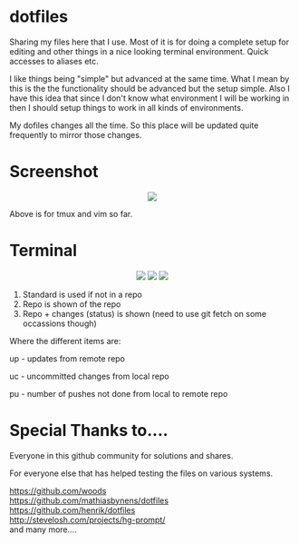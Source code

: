 dotfiles
========

Sharing my files here that I use. Most of it is for doing a complete setup for editing and other things
in a nice looking terminal environment. Quick accesses to aliases etc.

I like things being "simple" but advanced at the same time. What I mean by this is the the functionality
should be advanced but the setup simple. Also I have this idea that since I don't know what environment
I will be working in then I should setup things to work in all kinds of environments.

My dofiles changes all the time. So this place will be updated quite frequently to mirror those
changes.

Screenshot
==========
<div style="text-align: center;">
<img src="https://somnium.romer.se/images/tmuxandvim.png">
</div>

Above is for tmux and vim so far.

Terminal
========

<div style="text-align: center;">
<img src="https://somnium.romer.se/images/terminal2.png">

<img src="https://somnium.romer.se/images/terminal3.png">

<img src="https://somnium.romer.se/images/terminal.png">
</div>

1. Standard is used if not in a repo
2. Repo is shown of the repo
3. Repo + changes (status) is shown (need to use git fetch on some occassions though)

Where the different items are:

up - updates from remote repo

uc - uncommitted changes from local repo

pu - number of pushes not done from local to remote repo

Special Thanks to....
========

Everyone in this github community for solutions and shares.

For everyone else that has helped testing the files on various systems.

https://github.com/woods<br />
https://github.com/mathiasbynens/dotfiles<br />
https://github.com/henrik/dotfiles<br />
http://stevelosh.com/projects/hg-prompt/<br />
and many more....
